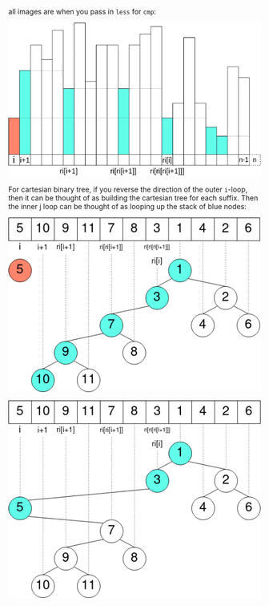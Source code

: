 all images are when you pass in `less` for `cmp`:

![](../../tests/images/mono_stack.png)

For cartesian binary tree, if you reverse the direction of the outer `i`-loop,
    then it can be thought of as building the cartesian tree for each suffix.
    Then the inner j loop can be thought of as looping up the stack of blue nodes:

![](../../tests/images/cartesian_binary_tree_before.png)

![](../../tests/images/cartesian_binary_tree_after.png)
